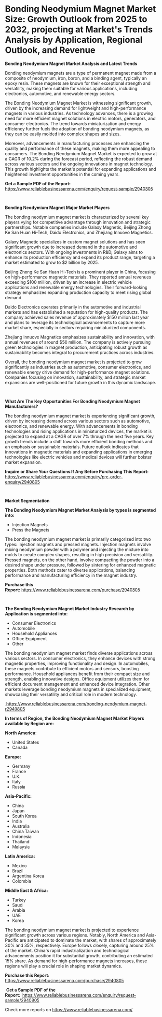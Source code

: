 <p><h1>Bonding Neodymium Magnet Market Size: Growth Outlook from 2025 to 2032, projecting at Market's Trends Analysis by Application, Regional Outlook, and Revenue</h1></p><p><strong>Bonding Neodymium Magnet Market Analysis and Latest Trends</strong></p>
<p><p>Bonding neodymium magnets are a type of permanent magnet made from a composite of neodymium, iron, boron, and a binding agent, typically an epoxy resin. These magnets are known for their exceptional strength and versatility, making them suitable for various applications, including electronics, automotive, and renewable energy sectors.</p><p>The Bonding Neodymium Magnet Market is witnessing significant growth, driven by the increasing demand for lightweight and high-performance magnets in various industries. As technology advances, there is a growing need for more efficient magnet solutions in electric motors, generators, and consumer electronics. The trend towards miniaturization and energy efficiency further fuels the adoption of bonding neodymium magnets, as they can be easily molded into complex shapes and sizes.</p><p>Moreover, advancements in manufacturing processes are enhancing the quality and performance of these magnets, making them more appealing to consumers. The Bonding Neodymium Magnet Market is expected to grow at a CAGR of 10.2% during the forecast period, reflecting the robust demand across various sectors and the ongoing innovations in magnet technology. This growth highlights the market's potential for expanding applications and heightened investment opportunities in the coming years.</p></p>
<p><strong>Get a Sample PDF of the Report:&nbsp;</strong> <a href="https://www.reliablebusinessarena.com/enquiry/request-sample/2940805?utm_campaign=3091&utm_medium=2&utm_source=Github&utm_content=ia&utm_term=15032025&utm_id=bonding-neodymium-magnet">https://www.reliablebusinessarena.com/enquiry/request-sample/2940805</a></p>
<p>&nbsp;</p>
<p><strong>Bonding Neodymium Magnet Major Market Players</strong></p>
<p><p>The bonding neodymium magnet market is characterized by several key players vying for competitive advantage through innovation and strategic partnerships. Notable companies include Galaxy Magnetic, Beijing Zhong Ke San Huan Hi-Tech, Daido Electronics, and Zhejiang Innuovo Magnetics. </p><p>Galaxy Magnetic specializes in custom magnet solutions and has seen significant growth due to increased demand in the automotive and electronics sectors. With ongoing investments in R&D, Galaxy aims to enhance its production efficiency and expand its product range, targeting a market estimated to grow to $2 billion by 2025.</p><p>Beijing Zhong Ke San Huan Hi-Tech is a prominent player in China, focusing on high-performance magnetic materials. They reported annual revenues exceeding $100 million, driven by an increase in electric vehicle applications and renewable energy technologies. Their forward-looking strategy emphasizes expanding production capacity to meet rising global demand.</p><p>Daido Electronics operates primarily in the automotive and industrial markets and has established a reputation for high-quality products. The company achieved sales revenue of approximately $150 million last year and plans to leverage its technological advancements to capture more market share, especially in sectors requiring miniaturized components.</p><p>Zhejiang Innuovo Magnetics emphasizes sustainability and innovation, with annual revenues of around $50 million. The company is actively pursuing green technologies in magnet production, anticipating robust growth as sustainability becomes integral to procurement practices across industries.</p><p>Overall, the bonding neodymium magnet market is projected to grow significantly as industries such as automotive, consumer electronics, and renewable energy drive demand for high-performance magnet solutions. Companies focusing on innovation, sustainability, and strategic market expansions are well-positioned for future growth in this dynamic landscape.</p></p>
<p>&nbsp;</p>
<p><strong>What Are The Key Opportunities For Bonding Neodymium Magnet Manufacturers?</strong></p>
<p><p>The bonding neodymium magnet market is experiencing significant growth, driven by increasing demand across various sectors such as automotive, electronics, and renewable energy. With advancements in bonding technologies and rising applications in miniaturized devices, the market is projected to expand at a CAGR of over 7% through the next five years. Key growth trends include a shift towards more efficient bonding methods and an emphasis on sustainable materials. Future outlook indicates that innovations in magnetic materials and expanding applications in emerging technologies like electric vehicles and medical devices will further bolster market expansion.</p></p>
<p><strong>Inquire or Share Your Questions If Any Before Purchasing This Report:</strong> <a href="https://www.reliablebusinessarena.com/enquiry/pre-order-enquiry/2940805?utm_campaign=3091&utm_medium=2&utm_source=Github&utm_content=ia&utm_term=15032025&utm_id=bonding-neodymium-magnet">https://www.reliablebusinessarena.com/enquiry/pre-order-enquiry/2940805</a></p>
<p>&nbsp;</p>
<p><strong>Market Segmentation</strong></p>
<p><strong>The Bonding Neodymium Magnet Market Analysis by types is segmented into:</strong></p>
<p><ul><li>Injection Magnets</li><li>Press the Magnets</li></ul></p>
<p><p>The bonding neodymium magnet market is primarily categorized into two types: injection magnets and pressed magnets. Injection magnets involve mixing neodymium powder with a polymer and injecting the mixture into molds to create complex shapes, resulting in high precision and versatility. Pressed magnets, on the other hand, involve compacting the powder into a desired shape under pressure, followed by sintering for enhanced magnetic properties. Both methods cater to diverse applications, balancing performance and manufacturing efficiency in the magnet industry.</p></p>
<p><strong>Purchase this Report:&nbsp;</strong><a href="https://www.reliablebusinessarena.com/purchase/2940805?utm_campaign=3091&utm_medium=2&utm_source=Github&utm_content=ia&utm_term=15032025&utm_id=bonding-neodymium-magnet">https://www.reliablebusinessarena.com/purchase/2940805</a></p>
<p>&nbsp;</p>
<p><strong>The Bonding Neodymium Magnet Market Industry Research by Application is segmented into:</strong></p>
<p><ul><li>Consumer Electronics</li><li>Automobile</li><li>Household Appliances</li><li>Office Equipment</li><li>Other</li></ul></p>
<p><p>The bonding neodymium magnet market finds diverse applications across various sectors. In consumer electronics, they enhance devices with strong magnetic properties, improving functionality and design. In automobiles, these magnets contribute to efficient motors and sensors, boosting performance. Household appliances benefit from their compact size and strength, enabling innovative designs. Office equipment utilizes them for efficient document management and enhanced device integration. Other markets leverage bonding neodymium magnets in specialized equipment, showcasing their versatility and critical role in modern technology.</p></p>
<p><a href="https://www.reliablebusinessarena.com/bonding-neodymium-magnet-r2940805?utm_campaign=3091&utm_medium=2&utm_source=Github&utm_content=ia&utm_term=15032025&utm_id=bonding-neodymium-magnet">&nbsp;https://www.reliablebusinessarena.com/bonding-neodymium-magnet-r2940805</a></p>
<p><strong>In terms of Region, the Bonding Neodymium Magnet Market Players available by Region are:</strong></p>
<p>
    <p> <strong> North America: </strong>
        <ul>
            <li>United States</li>
            <li>Canada</li>
        </ul>
        </p> 
    <p> <strong> Europe: </strong>
        <ul>
            <li>Germany</li>
            <li>France</li>
            <li>U.K.</li>
            <li>Italy</li>
            <li>Russia</li>
        </ul>
        </p> 
    <p> <strong> Asia-Pacific: </strong>
        <ul>
            <li>China</li>
            <li>Japan</li>
            <li>South Korea</li>
            <li>India</li>
            <li>Australia</li>
            <li>China Taiwan</li>
            <li>Indonesia</li>
            <li>Thailand</li>
            <li>Malaysia</li>
        </ul>
        </p> 
    <p> <strong> Latin America: </strong>
        <ul>
            <li>Mexico</li>
            <li>Brazil</li>
            <li>Argentina Korea</li>
            <li>Colombia</li>
        </ul>
        </p> 
    <p> <strong> Middle East & Africa: </strong>
        <ul>
            <li>Turkey</li>
            <li>Saudi</li>
            <li>Arabia</li>
            <li>UAE</li>
            <li>Korea</li>
        </ul>
    </p>
    </p>
<p><p>The bonding neodymium magnet market is projected to experience significant growth across various regions. Notably, North America and Asia-Pacific are anticipated to dominate the market, with shares of approximately 30% and 35%, respectively. Europe follows closely, capturing around 25% of the market. China's rapid industrialization and technological advancements position it for substantial growth, contributing an estimated 15% share. As demand for high-performance magnets increases, these regions will play a crucial role in shaping market dynamics.</p></p>
<p><strong>Purchase this Report: </strong><a href="https://www.reliablebusinessarena.com/purchase/2940805?utm_campaign=3091&utm_medium=2&utm_source=Github&utm_content=ia&utm_term=15032025&utm_id=bonding-neodymium-magnet">https://www.reliablebusinessarena.com/purchase/2940805</a></p>
<p>&nbsp;<strong>Get a Sample PDF of the Report:&nbsp;&nbsp;</strong><a href="https://www.reliablebusinessarena.com/enquiry/request-sample/2940805?utm_campaign=3091&utm_medium=2&utm_source=Github&utm_content=ia&utm_term=15032025&utm_id=bonding-neodymium-magnet">https://www.reliablebusinessarena.com/enquiry/request-sample/2940805</a></p>
<p><strong></strong></p>
<p>Check more reports on <a href="https://www.reliablebusinessarena.com/?utm_campaign=3091&utm_medium=2&utm_source=Github&utm_content=ia&utm_term=15032025&utm_id=bonding-neodymium-magnet">https://www.reliablebusinessarena.com/</a></p>